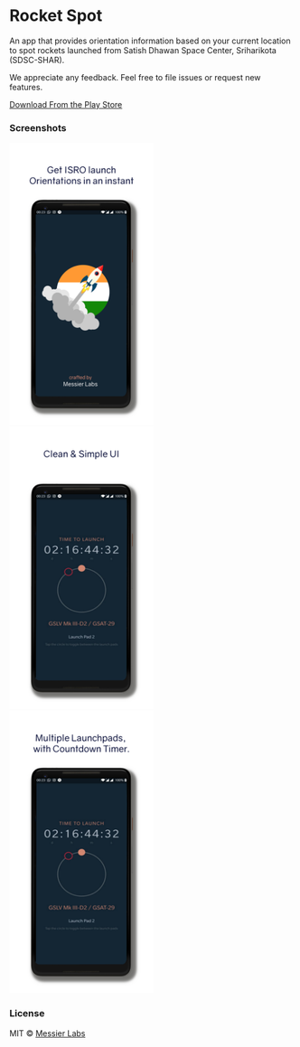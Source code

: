 # Rocket Spot

An app that provides orientation information based on your current location to spot rockets launched from Satish Dhawan Space Center, Sriharikota (SDSC-SHAR).

We appreciate any feedback. Feel free to file issues or request new features.

[Download From the Play Store](https://play.google.com/store/apps/details?id=com.messierlabs.rocketspot)

### Screenshots

<img alt="screenshot" src="assets/screenshot1.png" height="500">
<img alt="screenshot" src="assets/screenshot2.png" height="500">
<img alt="screenshot" src="assets/screenshot3.png" height="500">

### License
MIT © [Messier Labs](https://github.com/Messier-Labs)
